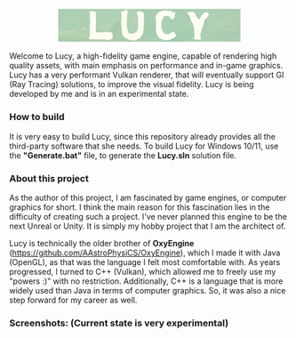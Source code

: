 <p align="center">
  <img width="65%" height="65%" src="Content/lucy_logo.png">
</p>

Welcome to Lucy, a high-fidelity game engine, capable of rendering high quality assets, with main emphasis on performance and in-game graphics.
Lucy has a very performant Vulkan renderer, that will eventually support GI (Ray Tracing) solutions, to improve the visual fidelity.
Lucy is being developed by me and is in an experimental state.

### How to build
It is very easy to build Lucy, since this repository already provides all the third-party software that she needs. To build Lucy for Windows 10/11, use the **"Generate.bat"** file, to generate the **Lucy.sln** solution file.

### About this project
As the author of this project, I am fascinated by game engines, or computer graphics for short. I think the main reason for this fascination lies in the difficulty of creating such a project. I've never planned this engine to be the next Unreal or Unity. It is simply my hobby project that I am the architect of. 

Lucy is technically the older brother of **OxyEngine** (https://github.com/AAstroPhysiCS/OxyEngine), which I made it with Java (OpenGL), as that was the language I felt most comfortable with. As years progressed, I turned to C++ (Vulkan), which allowed me to freely use my "powers :)" with no restriction. Additionally, C++ is a language that is more widely used than Java in terms of computer graphics. So, it was also a nice step forward for my career as well.

### Screenshots: (Current state is very experimental)
